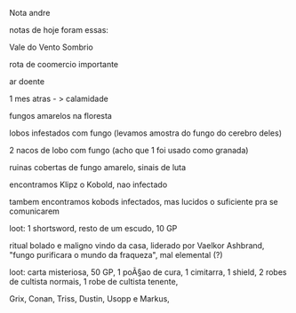 ﻿Nota andre

 notas de hoje foram essas:

Vale do Vento Sombrio

rota de coomercio importante

ar doente

1 mes atras - > calamidade

fungos amarelos na floresta

lobos infestados com fungo (levamos amostra do fungo do cerebro deles)

2 nacos de lobo com fungo (acho que 1 foi usado como granada)

ruinas cobertas de fungo amarelo, sinais de luta

encontramos Klipz o Kobold, nao infectado

tambem encontramos kobods infectados, mas lucidos o suficiente pra se
comunicarem

loot: 1 shortsword, resto de um escudo, 10 GP

ritual bolado e maligno vindo da casa, liderado por Vaelkor Ashbrand, "fungo
purificara o mundo da fraqueza", mal elemental (?)

loot: carta misteriosa, 50 GP, 1 poÃ§ao de cura, 1 cimitarra, 1 shield, 2 robes
de cultista normais, 1 robe de cultista tenente,

Grix, Conan, Triss, Dustin, Usopp e Markus,


























